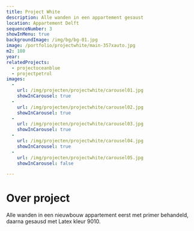 ```yaml
---
title: Project White
description: Alle wanden in een appartement gesaust
location: Appartement Delft
sequenceNumber: 3
showInMenu: true
backgroundImage: /img/bg/bg-01.jpg
image: /portfolio/projectwhite/main-357xauto.jpg
m2: 180
year: 
relatedProjects:
  - projectoceanblue
  - projectpetrol
images:
  -
    url: /img/projecten/projectwhite/carousel01.jpg
    showInCarousel: true
  -
    url: /img/projecten/projectwhite/carousel02.jpg
    showInCarousel: true
  -
    url: /img/projecten/projectwhite/carousel03.jpg
    showInCarousel: true
  -
    url: /img/projecten/projectwhite/carousel04.jpg
    showInCarousel: true
  -
    url: /img/projecten/projectwhite/carousel05.jpg
    showInCarousel: false

---
```

# Over project

Alle wanden in een nieuwbouw appartement eerst met primer behandeld, daarna gesausd met Latex kleur 9010.
